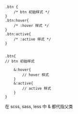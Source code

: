 
```
.btn {
    /* btn 初始样式 */
}
.btn:hover{
    /* :hover 样式 */
}
.btn:active{
    /* :active 样式 */
}


.btn{
// btn 初始样式

    &:hover{
        // hover 样式
    }
    &:active{
        // active 样式
    }
}
```

在 scss, sass, less 中 & 都代指父类
